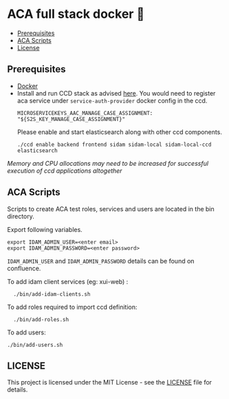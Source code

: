 # ACA full stack docker :whale:

- [Prerequisites](#prerequisites)
- [ACA Scripts](#ACA)
- [License](#license)

## Prerequisites

- [Docker](https://www.docker.com)
- Install and run CCD stack as advised [here](https://github.com/hmcts/ccd-docker).
  You would need to register aca service under `service-auth-provider` docker config in the ccd.
  ```
  MICROSERVICEKEYS_AAC_MANAGE_CASE_ASSIGNMENT: "${S2S_KEY_MANAGE_CASE_ASSIGNMENT}"  
  ```
  Please enable and start elasticsearch along with other ccd components.
  ```
  ./ccd enable backend frontend sidam sidam-local sidam-local-ccd elasticsearch
  ```
*Memory and CPU allocations may need to be increased for successful execution of ccd applications altogether*

## ACA Scripts

Scripts to create ACA test roles, services and users are located in the bin directory.

Export following variables.
```
export IDAM_ADMIN_USER=<enter email>
export IDAM_ADMIN_PASSWORD=<enter password>
```
`IDAM_ADMIN_USER` and `IDAM_ADMIN_PASSWORD` details can be found on confluence.

To add idam client services (eg: xui-web) :

```
  ./bin/add-idam-clients.sh
```

To add roles required to import ccd definition:

```
  ./bin/add-roles.sh
```

To add users:

```
./bin/add-users.sh
```

## LICENSE

This project is licensed under the MIT License - see the [LICENSE](LICENSE.md) file for details.
